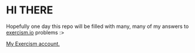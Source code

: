 # HI THERE

Hopefully one day this repo will be filled with many, many of my answers to [exercism.io](exercism.io) problems :>

[My Exercism account.](http://exercism.io/cookavich)